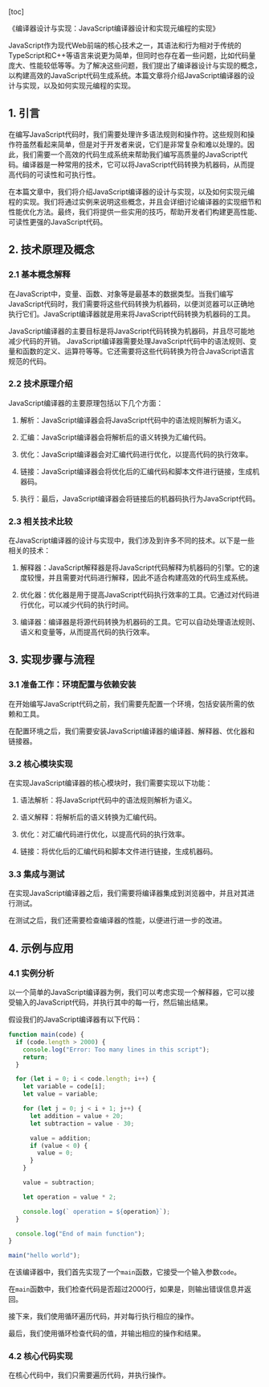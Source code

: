 
[toc]                    
                
                
《编译器设计与实现：JavaScript编译器设计和实现元编程的实现》

JavaScript作为现代Web前端的核心技术之一，其语法和行为相对于传统的TypeScript和C++等语言来说更为简单，但同时也存在着一些问题，比如代码量庞大、性能较低等等。为了解决这些问题，我们提出了编译器设计与实现的概念，以构建高效的JavaScript代码生成系统。本篇文章将介绍JavaScript编译器的设计与实现，以及如何实现元编程的实现。

## 1. 引言

在编写JavaScript代码时，我们需要处理许多语法规则和操作符。这些规则和操作符虽然看起来简单，但是对于开发者来说，它们是非常复杂和难以处理的。因此，我们需要一个高效的代码生成系统来帮助我们编写高质量的JavaScript代码。编译器是一种常用的技术，它可以将JavaScript代码转换为机器码，从而提高代码的可读性和可执行性。

在本篇文章中，我们将介绍JavaScript编译器的设计与实现，以及如何实现元编程的实现。我们将通过实例来说明这些概念，并且会详细讨论编译器的实现细节和性能优化方法。最终，我们将提供一些实用的技巧，帮助开发者们构建更高性能、可读性更强的JavaScript代码。

## 2. 技术原理及概念

### 2.1 基本概念解释

在JavaScript中，变量、函数、对象等是最基本的数据类型。当我们编写JavaScript代码时，我们需要将这些代码转换为机器码，以便浏览器可以正确地执行它们。JavaScript编译器就是用来将JavaScript代码转换为机器码的工具。

JavaScript编译器的主要目标是将JavaScript代码转换为机器码，并且尽可能地减少代码的开销。 JavaScript编译器需要处理JavaScript代码中的语法规则、变量和函数的定义、运算符等等。它还需要将这些代码转换为符合JavaScript语言规范的代码。

### 2.2 技术原理介绍

JavaScript编译器的主要原理包括以下几个方面：

1. 解析：JavaScript编译器会将JavaScript代码中的语法规则解析为语义。

2. 汇编：JavaScript编译器会将解析后的语义转换为汇编代码。

3. 优化：JavaScript编译器会对汇编代码进行优化，以提高代码的执行效率。

4. 链接：JavaScript编译器会将优化后的汇编代码和脚本文件进行链接，生成机器码。

5. 执行：最后，JavaScript编译器会将链接后的机器码执行为JavaScript代码。

### 2.3 相关技术比较

在JavaScript编译器的设计与实现中，我们涉及到许多不同的技术。以下是一些相关的技术：

1. 解释器：JavaScript解释器是将JavaScript代码解释为机器码的引擎。它的速度较慢，并且需要对代码进行解释，因此不适合构建高效的代码生成系统。

2. 优化器：优化器是用于提高JavaScript代码执行效率的工具。它通过对代码进行优化，可以减少代码的执行时间。

3. 编译器：编译器是将源代码转换为机器码的工具。它可以自动处理语法规则、语义和变量等，从而提高代码的执行效率。

## 3. 实现步骤与流程

### 3.1 准备工作：环境配置与依赖安装

在开始编写JavaScript代码之前，我们需要先配置一个环境，包括安装所需的依赖和工具。

在配置环境之后，我们需要安装JavaScript编译器的编译器、解释器、优化器和链接器。

### 3.2 核心模块实现

在实现JavaScript编译器的核心模块时，我们需要实现以下功能：

1. 语法解析：将JavaScript代码中的语法规则解析为语义。

2. 语义解释：将解析后的语义转换为汇编代码。

3. 优化：对汇编代码进行优化，以提高代码的执行效率。

4. 链接：将优化后的汇编代码和脚本文件进行链接，生成机器码。

### 3.3 集成与测试

在实现JavaScript编译器之后，我们需要将编译器集成到浏览器中，并且对其进行测试。

在测试之后，我们还需要检查编译器的性能，以便进行进一步的改进。

## 4. 示例与应用

### 4.1 实例分析

以一个简单的JavaScript编译器为例，我们可以考虑实现一个解释器，它可以接受输入的JavaScript代码，并执行其中的每一行，然后输出结果。

假设我们的JavaScript编译器有以下代码：
```javascript
function main(code) {
  if (code.length > 2000) {
    console.log("Error: Too many lines in this script");
    return;
  }

  for (let i = 0; i < code.length; i++) {
    let variable = code[i];
    let value = variable;

    for (let j = 0; j < i + 1; j++) {
      let addition = value + 20;
      let subtraction = value - 30;

      value = addition;
      if (value < 0) {
        value = 0;
      }
    }

    value = subtraction;

    let operation = value * 2;

    console.log(` operation = ${operation}`);
  }

  console.log("End of main function");
}

main("hello world");
```
在该编译器中，我们首先实现了一个`main`函数，它接受一个输入参数`code`。

在`main`函数中，我们检查代码是否超过2000行，如果是，则输出错误信息并返回。

接下来，我们使用循环遍历代码，并对每行执行相应的操作。

最后，我们使用循环检查代码的值，并输出相应的操作和结果。

### 4.2 核心代码实现

在核心代码中，我们只需要遍历代码，并执行操作。

